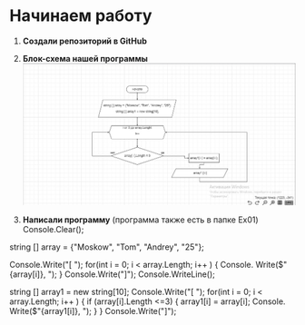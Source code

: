 # Начинаем работу 

 1. **Создали репозиторий в GitHub**

 2. **Блок-схема нашей программы**
 ![Блок-схема](Блок-схема.jpg)

 3. **Написали программу** 
 (программа также есть в папке Ex01)
 Console.Clear();


string [] array = {"Moskow", "Tom", "Andrey", "25"};

Console.Write("[ ");
for(int i = 0; i < array.Length; i++ )
{
    Console. Write($"{array[i]}, ");
}
Console.Write("]");
Console.WriteLine();

string [] array1 = new string[10];
Console.Write("[ ");
for(int i = 0; i < array.Length; i++ )
{
    if (array[i].Length <=3)
    {
        array1[i] = array[i];
       Console. Write($"{array1[i]}, ");
    }
}
Console.Write("]");


  
